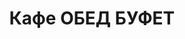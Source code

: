 ---
layout: lunch
title: "Кафе ОБЕД БУФЕТ"
description: "<b>Адрес:</b> проспект Жукова 44 (ТЦ Аутлето), второй этаж <br> <b>Режим работы:</b> ежедневно с 10.00 до 21.00 <br><hr> Закажите свой обед с доставкой в офис или на дом!"
subdescription1: "Читайте [условия доставки](/delivery/ 'Условия доставки | ХаусФреш')"
metadescription: "Кафе ОБЕД БУФЕТ на Жукова: адрес, режим работы. Заказать Горячий Комплексный Обед в Офис. Самое вкусное обеденное меню. Доступные цены, Скидки. Организация Корпоративного Питания. Доставка обедов в офис и на дом"
metakeywords: "Кафе ОБЕД БУФЕТ на Жукова: адрес, режим работы. Заказ домашних комплексных обедов: Салаты, Супы, Вторые блюда, Гарниры, Хлеб, Выпечка, Напитки. Корпоративное питание. Доставка обедов в офис Минск"
sitetitle: "Кафе ОБЕД БУФЕТ ☕ (Комплексные Обеды) | Доставка в Офис"
weekMenu:
- weekDay: Открыт приём заказов на Понедельник
  day: 18 фераля
  validFromOrderDate: "2019-02-17 11:00:00"
  validToOrderDate: "2019-02-18 10:59:59"
  courses:
  - title: Салаты
    items:
    - title: Винегрет с сельдью
      id: 1101	
      ingredients: овощи отварные, овощи маринованные, сельдь филе, заправка
      weight: 150
      price: 2.10
    - title: Салат «Слоеный»
      id: 1102
      ingredients: овощи свежие, яйцо, сыр, майонез
      weight: 150
      price: 2.90
    - title: Салат «Радужный»
      id: 1103
      ingredients: ветчина, огурец св., помидор св., морковь, яйцо, заправка
      weight: 150
      price: 2.50
  - title: Супы
    items:  
    - title: Суп рисовый с курицей
      id: 1201
      ingredients: 
      weight: 250
      price: 2.50
    - title: Щи из свежей капусты с картофелем
      id: 1202
      ingredients: 
      weight: 250/20
      price: 2.00
  - title: Вторые блюда
    items:
    - title: Поджарка из свинины
      id: 1301
      ingredients: свинина, специи
      weight: 100
      price: 3.90
    - title: Котлеты из птицы
      id: 1302
      ingredients: филе цыпленка, специи
      weight: 120
      price: 4.00
    - title: Рыба по гречески
      id: 1303
      ingredients: рыба, овощи, сыр, специи
      weight: 185
      price: 4.20
  - title: Гарниры
    items:
    - title: Картофель отварной
      id: 1401
      ingredients: 
      weight: 150
      price: 1.50
    - title: Каша рассыпчатая рисовая
      id: 1402
      ingredients: 
      weight: 150
      price: 1.50
- weekDay: Открыт приём заказов на Вторник
  day: 19 февраля 
  validFromOrderDate: "2019-02-18 11:00:00"
  validToOrderDate: "2019-02-19 10:59:59"
  courses:
  - title: Салаты
    items:
    - title: Салат «Капуста по-слуцки»
      id: 2101
      ingredients: капуста белокочанная, морковь, маринад
      weight: 150
      price: 1.90
    - title: Салат с крабовыми палочками и кукурузой
      id: 2102
      ingredients: крабовые палочки, рис отварной, овощи маринованные, майонез
      weight: 150
      price: 2.50
    - title: Салат из птицы с грибами
      id: 2103
      ingredients: птица отварная, овощи отварные, грибы, майонез
      weight: 150
      price: 2.90
  - title: Супы
    items:  
    - title: Суп с крупой перловой
      id: 2201
      ingredients: 
      weight: 250
      price: 2.00
    - title: Солянка сборная мясная
      id: 2202
      ingredients: 
      weight: 250/30
      price: 3.00
  - title: Вторые блюда
    items:
    - title: Оладьи картофельные, фаршированные мясом
      id: 2301
      ingredients: свинина, картофель, овощи, специи, сметана
      weight: 200/50
      price: 4.20
    - title: Филе птицы в белках  
      id: 2302
      ingredients: филе птицы, белки яичные, специи
      weight: 123
      price: 3.90
    - title: Котлеты домашние
      id: 2303
      ingredients: свинина, говядина, специи
      weight: 100
      price: 3.10
  - title: Гарниры
    items:
    - title: Каша гречневая рассыпчатая
      id: 2401
      ingredients: 
      weight: 150
      price: 1.50
    - title: Картофельное пюре
      id: 2402
      ingredients: 
      weight: 150
      price: 1.50
- weekDay: Открыт приём заказов на Среду
  day: 13 февраля
  validFromOrderDate: "2019-02-12 11:00:00"
  validToOrderDate: "2019-02-13 10:59:59"
  courses:
  - title: Салаты
    items:
    - title: Салат из белокочанной капусты и морской капусты
      id: 3101
      ingredients: капуста, морковь свежая, морская капуста, заправка
      weight: 150
      price: 1.70
    - title: Салат «Мясной»
      id: 3102
      ingredients: говядина отварная, овощи, майонез
      weight: 150
      price: 2.50
    - title: Салат из свежих помидоров и огурцов со сметаной
      id: 3103
      ingredients: овощи свежие, сметана
      weight: 150
      price: 2.50
  - title: Супы
    items:  
    - title: Борщ «Хатнi» с пампушками
      id: 3201
      ingredients: 
      weight: 250/50/30
      price: 2.50
    - title: Суп Осенний
      id: 3202
      ingredients: 
      weight: 250/20
      price: 2.10
  - title: Вторые блюда
    items:
    - title: Чахохбили
      id: 3301
      ingredients: птица, овощи, специи
      weight: 250
      price: 3.90
    - title: Биточки из птицы, фаршированные шампиньонами
      id: 3302
      ingredients: птица, шампиньоны, специи
      weight: 120
      price: 3.50
    - title: Мясо, жаренное крупным куском
      id: 3303
      ingredients: свинина, специи
      weight: 100
      price: 3.90
  - title: Гарниры
    items:
    - title: Картофель отварной
      id: 3401
      ingredients: 
      weight: 150
      price: 1.50
    - title: Овощи запеченные «Калейдоскоп»
      id: 3402
      ingredients: 
      weight: 150
      price: 1.90
- weekDay: Открыт приём заказов на Четверг
  day: 14 февраля
  validFromOrderDate: "2019-02-13 11:00:00"
  validToOrderDate: "2019-02-14 10:59:59"
  courses:
  - title: Салаты
    items:
    - title: Салат из белокочанной капусты
      id: 4101
      ingredients: капуста белокочанная, морковь свежая, заправка
      weight: 150
      price: 1.90
    - title: Салат «Хрустящий»
      id: 4102
      ingredients: капуста пекинская, ветчина, сухарики, заправка
      weight: 150
      price: 2.90
    - title: Салат-коктейль «Павлинка»
      id: 4103
      ingredients: птица отварная, овощи свежие, яйцо, майонез
      weight: 150
      price: 3.50
  - title: Супы
    items:  
    - title: Щи из свежей капусты с картофелем
      id: 4201
      ingredients: 
      weight: 250/20
      price: 2.00
    - title: Суп рисовый с курицей
      id: 4202
      ingredients: 
      weight: 250
      price: 2.50
  - title: Вторые блюда
    items:
    - title: Котлеты с сыром и морковью    
      id: 4301
      ingredients: свинина, сыр, морковь специи
      weight: 115
      price: 3.50
    - title: Жаркое «Прибужье»
      id: 4302
      ingredients: колбаски домашние, картофель, грибы, специи, соус
      weight: 250
      price: 4.20
    - title: Птица запеченная с помидорами
      id: 4303
      ingredients: птица, помидор, сыр, специи
      weight: 100
      price: 3.70
    - title: Блинчики с мясом
      id: 4304
      ingredients: свинина, специи
      weight: 1/150
      price: 2.80
  - title: Гарниры
    items:
    - title: Картофель жареный
      id: 4401
      ingredients: 
      weight: 150
      price: 1.90
    - title: Каша гречневая рассыпчатая
      id: 4402
      ingredients:
      weight: 150
      price: 1.50
- weekDay: Открыт приём заказов на Пятницу
  day: 15 февраля
  validFromOrderDate: "2019-02-14 11:00:00"
  validToOrderDate: "2019-02-15 10:59:59"
  courses:
  - title: Салаты
    items:
    - title: Винегрет овощной
      id: 5101
      ingredients: овощи отварные, овощи маринованные, заправка
      weight: 150
      price: 1.90
    - title: Салат «Гродненский»
      id: 5102
      ingredients: говядина отварная, овощи свежие, майонез
      weight: 150
      price: 2.90
    - title: Салат «Белорусский Новый»
      id: 5103
      ingredients: ветчина, огурец свежий, помидор свежий, майонез
      weight: 150
      price: 3.50
  - title: Супы
    items:  
    - title: Суп-пюре из разных овощей с сухариками
      id: 5201
      ingredients: 
      weight: 250/10
      price: 2.50
    - title: Щи кислые с грибами
      id: 5202
      ingredients: 
      weight: 250/30
      price: 2.00
  - title: Вторые блюда
    items:
    - title: Филе птицы в сыре
      id: 5301
      ingredients: птица, сыр, специи
      weight: 130
      price: 3.80
    - title: Шницель «Полесский»
      id: 5302
      ingredients: свинина, специи
      weight: 100
      price: 3.50
    - title: Бедро цыпленка в грибном соусе
      id: 5303
      ingredients: бедро цыпленка, грибы,  соус, специи
      weight: 175
      price: 3.50
  - title: Гарниры
    items:
    - title: Картофель отварной
      id: 5401
      ingredients: 
      weight: 150
      price: 1.50
    - title: Рис с овощами
      id: 5402
      ingredients: 
      weight: 150
      price: 1.70
sharedCourses:
- title: Хлеб
  items:
  - title: Хлеб белый
    id: 1
    ingredients: 
    weight: 40
    price: 0.20
  - title: Хлеб тёмный
    id: 2    
    ingredients: 
    weight: 40
    price: 0.20
  - title: Хлеб белый (2 порции)
    id: 3
    ingredients: 
    weight: 80
    price: 0.40
  - title: Хлеб тёмный (2 порции)
    id: 4    
    ingredients: 
    weight: 80
    price: 0.40
- title: Соусы
  items:
  - title: Сметана
    id: 5
    ingredients: 
    weight: 50
    price: 0.50
  - title: Кетчуп томатный
    id: 6    
    ingredients: 
    weight: 50
    price: 0.50
  - title: Майонез
    id: 7
    ingredients: 
    weight: 50
    price: 0.50
- title: Выпечка
  items:
  - title: Торт «Ореховый Сара Бернар»
    id: 8  
    ingredients: 
    weight: 100
    price: 2.00
  - title: Торт «Шоколоадный Брауни»
    id: 9    
    ingredients: 
    weight: 83
    price: 2.00
  - title: Маффин в ассортименте
    id: 12    
    ingredients: 
    weight: 115
    price: 2.00
  - title: Круассан с шоколадом
    id: 13    
    ingredients: 
    weight: 50
    price: 1.50
  - title: Круассан со сгущёнкой
    id: 14    
    ingredients: 
    weight: 50
    price: 1.50
  - title: Слойка с вишней
    id: 15    
    ingredients: 
    weight: 75
    price: 1.50
  - title: Слойка со сгущёнкой
    id: 16    
    ingredients: 
    weight: 75
    price: 1.50
  - title: Слойка с сыром
    id: 17    
    ingredients: 
    weight: 75
    price: 1.50
---